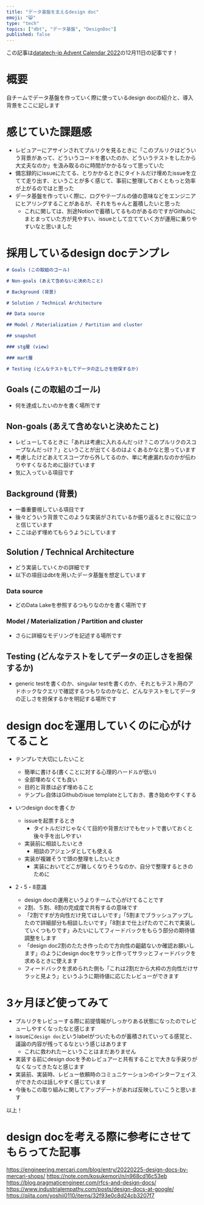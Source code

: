 ```yaml
---
title: "データ基盤を支えるdesign doc"
emoji: "😸"
type: "tech"
topics: ["dbt", "データ基盤", "DesignDoc"]
published: false
---
```


この記事は[datatech-jp Advent Calendar 2022](https://qiita.com/advent-calendar/2022/datatech-jp)の12月11日の記事です！
# 概要

自チームでデータ基盤を作っていく際に使っているdesign docの紹介と、導入背景をここに記します

# 感じていた課題感

- レビュアーにアサインされてプルリクを見るときに「このプルリクはどういう背景があって、どういうコードを書いたのか、どういうテストをしたから大丈夫なのか」を汲み取るのに時間がかかるなって思っていた
- 備忘録的にissueにたてる、とりかかるときにタイトルだけ埋めたissueを立てて走り出す、ということが多く感じて、事前に整理しておくともっと効率が上がるのではと思った
- データ基盤を作っていく際に、ログやテーブルの値の意味などをエンジニアにヒアリングすることがあるが、それをちゃんと蓄積したいと思った
  - これに関しては、別途Notionで蓄積してるものがあるのですがGithubにまとまっていた方が見やすい、issueとして立てていく方が運用に乗りやすいなと思いました

# 採用しているdesign docテンプレ

```markdown
# Goals (この取組のゴール)

# Non-goals (あえて含めないと決めたこと)

# Background (背景)

# Solution / Technical Architecture

## Data source

## Model / Materialization / Partition and cluster

## snapshot

### stg層 (view)

### mart層

# Testing (どんなテストをしてデータの正しさを担保するか)

```

## Goals (この取組のゴール)

- 何を達成したいのかを書く場所です

## Non-goals (あえて含めないと決めたこと)

- レビューしてるときに「あれは考慮に入れるんだっけ？このプルリクのスコープなんだっけ？」ということが出てくるのはよくあるかなと思っています
- 考慮したけどあえてスコープから外してるのか、単に考慮漏れなのかが伝わりやすくなるために設けています
- 気に入っている項目です

## Background (背景)

- 一番重要視している項目です
- 後々どういう背景でこのような実装がされているか振り返るときに役に立つと信じています
- ここは必ず埋めてもらうようにしています

## Solution / Technical Architecture

- どう実装していくかの詳細です
- 以下の項目はdbtを用いたデータ基盤を想定しています

### Data source

- どのData Lakeを参照するつもりなのかを書く場所です

### Model / Materialization / Partition and cluster

- さらに詳細なモデリングを記述する場所です



## Testing (どんなテストをしてデータの正しさを担保するか)

- generic testを書くのか、singular testを書くのか、それともテスト用のアドホックなクエリで確認するつもりなのかなど、どんなテストをしてデータの正しさを担保するかを明記する場所です

# design docを運用していくのに心がけてること

- テンプレで大切にしたいこと
  - 簡単に書ける(書くことに対する心理的ハードルが低い)
  - 全部埋めなくても良い
  - 目的と背景は必ず埋めること
  - テンプレ自体はGithubのisue templateとしておき、書き始めやすくする

- いつdesign docを書くか
  - issueを起票するとき
    - タイトルだけじゃなくて目的や背景だけでもセットで書いておくと後々手を出しやすい
  - 実装前に相談したいとき
    - 相談のアジェンダとしても使える
  - 実装が複雑そうで頭の整理をしたいとき
    - 実装においてどこが難しくなりそうなのか、自分で整理するときのために

- 2・5・8意識
  - design docの運用というよりチームで心がけてることです
  - 2割、５割、8割の完成度で共有するの意味です
  - 「2割ですが方向性だけ見てほしいです」「5割までブラッシュアップしたので詳細部分も相談したいです」「8割まで仕上げたのでこれで実装していくつもりです」みたいにしてフィードバックをもらう部分の期待値調整をします
  - 「design doc2割のたたき作ったので方向性の齟齬ないか確認お願いします」のようにdesign docをサラッと作ってサラッとフィードバックを求めるときに使えます
  - フィードバックを求められた側も「これは2割だから大枠の方向性だけサラッと見よう」というふうに期待値に応じたレビューができます

# 3ヶ月ほど使ってみて

- プルリクをレビューする際に前提情報がしっかりある状態になったのでレビューしやすくなったなと感じます
- issueに`design doc`というlabelがついたものが蓄積されていってる感覚と、議論の内容が残ってるなという感じはあります
  - これに救われたーということはまだありません
- 実装する前にdesign docを予めレビュアーと共有することで大きな手戻りがなくなってきたなと感じます
- 実装前、実装時、レビュー依頼時のコミュニケーションのインターフェイスができたのは話しやすく感じています
- 今後もこの取り組みに関してアップデートがあれば反映していこうと思います

以上！

# design docを考える際に参考にさせてもらってた記事

https://engineering.mercari.com/blog/entry/20220225-design-docs-by-mercari-shops/
https://note.com/kosukemori/n/n968cd16c53eb
https://blog.pragmaticengineer.com/rfcs-and-design-docs/
https://www.industrialempathy.com/posts/design-docs-at-google/
https://qiita.com/yoshii0110/items/32f93e0c8d24cb3207f7
